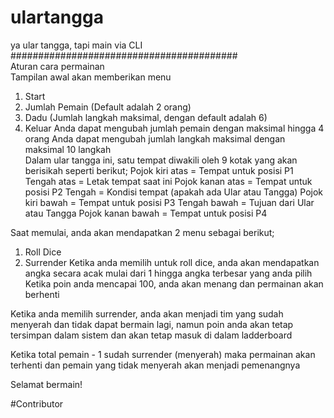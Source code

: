 # ulartangga
ya ular tangga, tapi main via CLI  
#########################################  
Aturan cara permainan  
Tampilan awal akan memberikan menu  
 1. Start 
 2. Jumlah Pemain (Default adalah 2 orang) 
 3. Dadu (Jumlah langkah maksimal, dengan default adalah 6) 
 4. Keluar 
Anda dapat mengubah jumlah pemain dengan maksimal hingga 4 orang Anda dapat mengubah jumlah langkah maksimal dengan maksimal 10 langkah  
Dalam ular tangga ini, satu tempat diwakili oleh 9 kotak yang akan berisikah seperti berikut; Pojok kiri atas = Tempat untuk posisi P1 Tengah atas = Letak tempat saat ini Pojok kanan atas = Tempat untuk posisi P2 Tengah = Kondisi tempat (apakah ada Ular atau Tangga) Pojok kiri bawah = Tempat untuk posisi P3 Tengah bawah = Tujuan dari Ular atau Tangga Pojok kanan bawah = Tempat untuk posisi P4  

Saat memulai, anda akan mendapatkan 2 menu sebagai berikut;  
 1. Roll Dice 
 2. Surrender 
Ketika anda memilih untuk roll dice, anda akan mendapatkan angka secara acak mulai dari 1 hingga angka terbesar yang anda pilih Ketika poin anda mencapai 100, anda akan menang dan permainan akan berhenti  

Ketika anda memilih surrender, anda akan menjadi tim yang sudah menyerah dan tidak dapat bermain lagi, namun poin anda akan tetap tersimpan dalam sistem dan akan tetap masuk di dalam ladderboard  

Ketika total pemain - 1 sudah surrender (menyerah) maka permainan akan terhenti dan pemain yang tidak menyerah akan menjadi pemenangnya  

Selamat bermain!  

#Contributor
